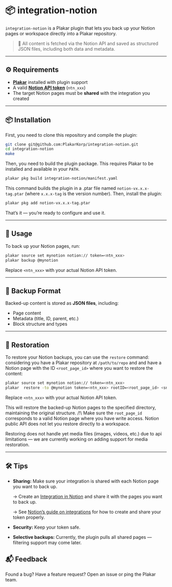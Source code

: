 # 📦 integration-notion

`integration-notion` is a Plakar plugin that lets you back up your Notion pages or workspace directly into a Plakar repository.

> 🔐 All content is fetched via the Notion API and saved as structured JSON files, including both data and metadata.

---

## ⚙️ Requirements

- [**Plakar**](https://github.com/politaire/plakar) installed with plugin support
- A valid [**Notion API token**](https://www.notion.com/my-integrations) (`ntn_xxx`)
- The target Notion pages must be **shared** with the integration you created
---

## 📦 Installation

First, you need to clone this repository and compile the plugin:

```bash
git clone git@github.com:PlakarKorp/integration-notion.git
cd integration-notion
make
```

Then, you need to build the plugin package. This requires Plakar to be installed and available in your `PATH`.

```bash
plakar pkg build integration-notion/manifest.yaml
```

This command builds the plugin in a .ptar file named `notion-vx.x.x-tag.ptar` (where `x.x.x-tag` is the version number).
Then, install the plugin:

```bash
plakar pkg add notion-vx.x.x-tag.ptar
```

That’s it — you’re ready to configure and use it.

---

## 🚀 Usage

To back up your Notion pages, run:

```bash
plakar source set mynotion notion:// token=<ntn_xxx>
plakar backup @mynotion
```

Replace `<ntn_xxx>` with your actual Notion API token.

---

## 📂 Backup Format

Backed-up content is stored as **JSON files**, including:
- Page content
- Metadata (title, ID, parent, etc.)
- Block structure and types

---

## 🔄 Restoration

To restore your Notion backups, you can use the `restore` command:
considering you have a Plakar repository at `/path/to/repo` and and have a Notion page with the ID `<root_page_id>` where you want to restore the content:

```bash
plakar source set mynotion notion:// token=<ntn_xxx>
plakar  restore -to @mynotion token=<ntn_xxx> rootID=<root_page_id> <snapshot_id>
```

Replace `<ntn_xxx>` with your actual Notion API token.

This will restore the backed-up Notion pages to the specified directory, maintaining the original structure.
/!\ Make sure the `root_page_id` corresponds to a valid Notion page where you have write access. Notion public API does not let you restore directly to a workspace.

Restoring does not handle yet media files (images, videos, etc.) due to api limitations — we are currently working on adding support for media restoration.

---

## 🛠️ Tips

- **Sharing:** Make sure your integration is shared with each Notion page you want to back up.

  → Create an [Integration in Notion](https://www.notion.com/my-integrations) and share it with the pages you want to back up.

  → See [Notion’s guide on integrations](https://developers.notion.com/docs/getting-started#step-1-create-an-integration) for how to create and share your token properly.
- **Security:** Keep your token safe.
- **Selective backups:** Currently, the plugin pulls all shared pages — filtering support may come later.

## 📬 Feedback

Found a bug? Have a feature request? Open an issue or ping the Plakar team.
